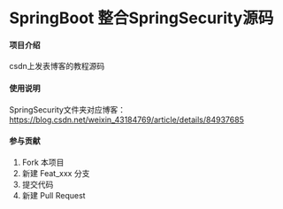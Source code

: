 # SpringBoot 整合SpringSecurity源码

#### 项目介绍
csdn上发表博客的教程源码

#### 使用说明
SpringSecurity文件夹对应博客：https://blog.csdn.net/weixin_43184769/article/details/84937685

#### 参与贡献

1. Fork 本项目
2. 新建 Feat_xxx 分支
3. 提交代码
4. 新建 Pull Request
